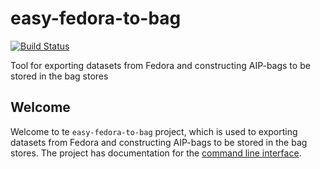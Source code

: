 easy-fedora-to-bag
===========
[![Build Status](https://travis-ci.org/DANS-KNAW/easy-fedora-to-bag.png?branch=master)](https://travis-ci.org/DANS-KNAW/easy-fedora-to-bag)

Tool for exporting datasets from Fedora and constructing AIP-bags to be stored in the bag stores

Welcome
--------

Welcome to te ```easy-fedora-to-bag``` project, which is used to exporting datasets from Fedora and constructing AIP-bags to be stored in the bag stores.
The project has documentation for the [command line interface](https://dans-knaw.github.io/easy-fedora-to-bag).
